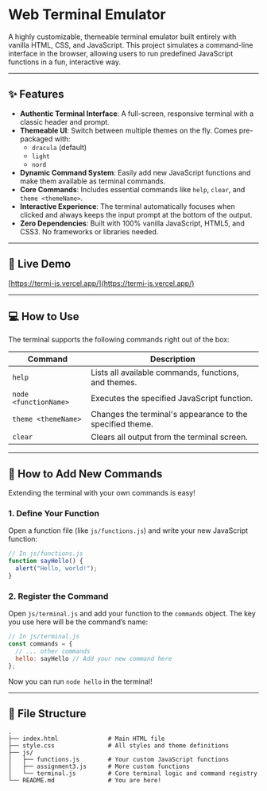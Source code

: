 # Web Terminal Emulator

A highly customizable, themeable terminal emulator built entirely with vanilla HTML, CSS, and JavaScript. This project simulates a command-line interface in the browser, allowing users to run predefined JavaScript functions in a fun, interactive way.

---

## ✨ Features

- **Authentic Terminal Interface**: A full-screen, responsive terminal with a classic header and prompt.  
- **Themeable UI**: Switch between multiple themes on the fly. Comes pre-packaged with:
  - `dracula` (default)
  - `light`
  - `nord`
- **Dynamic Command System**: Easily add new JavaScript functions and make them available as terminal commands.  
- **Core Commands**: Includes essential commands like `help`, `clear`, and `theme <themeName>`.  
- **Interactive Experience**: The terminal automatically focuses when clicked and always keeps the input prompt at the bottom of the output.  
- **Zero Dependencies**: Built with 100% vanilla JavaScript, HTML5, and CSS3. No frameworks or libraries needed.

---

## 🚀 Live Demo

[https://termi-js.vercel.app/](https://termi-js.vercel.app/)

---

## 💻 How to Use

The terminal supports the following commands right out of the box:

| Command               | Description                                                  |
|-----------------------|--------------------------------------------------------------|
| `help`                | Lists all available commands, functions, and themes.         |
| `node <functionName>` | Executes the specified JavaScript function.                  |
| `theme <themeName>`   | Changes the terminal's appearance to the specified theme.    |
| `clear`               | Clears all output from the terminal screen.                  |

---

## 🔧 How to Add New Commands

Extending the terminal with your own commands is easy!

### 1. Define Your Function

Open a function file (like `js/functions.js`) and write your new JavaScript function:

```js
// In js/functions.js
function sayHello() {
  alert("Hello, world!");
}
```

### 2. Register the Command

Open `js/terminal.js` and add your function to the `commands` object. The key you use here will be the command’s name:

```js
// In js/terminal.js
const commands = {
  // ... other commands
  hello: sayHello // Add your new command here
};
```

Now you can run `node hello` in the terminal!

---

## 📁 File Structure

```
.
├── index.html              # Main HTML file
├── style.css               # All styles and theme definitions
├── js/
│   ├── functions.js        # Your custom JavaScript functions
│   ├── assignment3.js      # More custom functions
│   └── terminal.js         # Core terminal logic and command registry
└── README.md               # You are here!
```